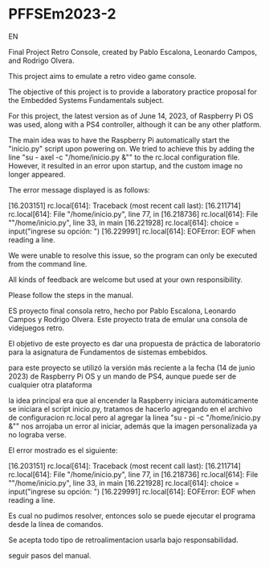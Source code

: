 # PFFSEm2023-2
EN

Final Project Retro Console, created by Pablo Escalona, Leonardo Campos, and Rodrigo Olvera.

This project aims to emulate a retro video game console.

The objective of this project is to provide a laboratory practice proposal for the Embedded Systems Fundamentals subject.

For this project, the latest version as of June 14, 2023, of Raspberry Pi OS was used, along with a PS4 controller, although it can be any other platform.

The main idea was to have the Raspberry Pi automatically start the "inicio.py" script upon powering on. We tried to achieve this by adding the line "su - axel -c "/home/inicio.py &"" to the rc.local configuration file. However, it resulted in an error upon startup, and the custom image no longer appeared.

The error message displayed is as follows:

[16.203151] rc.local[614]: Traceback (most recent call last):
[16.211714] rc.local[614]: File "/home/inicio.py", line 77, in <module>
[16.218736] rc.local[614]: File ""/home/inicio.py", line 33, in main
[16.221928] rc.local[614]: choice = input("ingrese su opción: ")
[16.229991] rc.local[614]: EOFError: EOF when reading a line.

We were unable to resolve this issue, so the program can only be executed from the command line.

All kinds of feedback are welcome but used at your own responsibility.

Please follow the steps in the manual.



ES
proyecto final consola retro, hecho por Pablo Escalona, Leonardo Campos y Rodrigo Olvera.
Este proyecto trata de emular una consola de videjuegos retro.

El objetivo de este proyecto es dar una propuesta de práctica de laboratorio para la asignatura de Fundamentos de sistemas embebidos.

para este proyecto se utilizó la versión más reciente a la fecha (14 de junio 2023)  de Raspberry Pi OS y 
un mando de PS4, aunque puede ser de cualquier otra plataforma


la idea principal era que al encender la Raspberry iniciara automáticamente se iniciara el script inicio.py, tratamos de hacerlo agregando en el archivo de configuracion rc.local
pero al agregar la linea "su - pi -c "/home/inicio.py &"" nos arrojaba un error al iniciar, además que la imagen personalizada ya no lograba verse.

El error mostrado es el siguiente:


[16.203151] rc.local[614]: Traceback (most recent call last):
[16.211714] rc.local[614]: File "/home/inicio.py", line 77, in <module>
[16.218736] rc.local[614]: File ""/home/inicio.py", line 33, in main
[16.221928] rc.local[614]: choice = input("ingrese su opción: ")
[16.229991] rc.local[614]: EOFError: EOF when reading a line.


Es cual no pudimos resolver, entonces solo se puede ejecutar el programa desde la línea de comandos. 

Se acepta todo tipo de retroalimentacion 
usarla bajo responsabilidad.

seguir pasos del manual.

